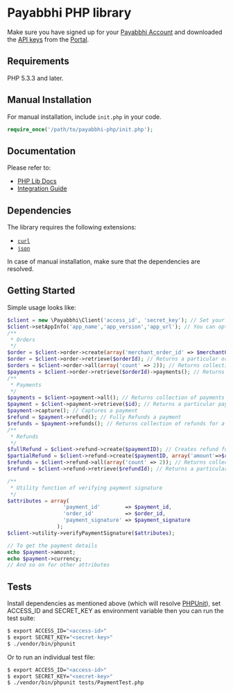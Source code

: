 # Payabbhi PHP library

Make sure you have signed up for your [Payabbhi Account](https://payabbhi.com/docs/account) and downloaded the [API keys](https://payabbhi.com/docs/account/#api-keys) from the [Portal](https://payabbhi.com/portal).


## Requirements

PHP 5.3.3 and later.

## Manual Installation

For manual installation, include `init.php` in your code.

```php
require_once('/path/to/payabbhi-php/init.php');
```

## Documentation

Please refer to:
- [PHP Lib Docs](https://payabbhi.com/docs/api/?php)
- [Integration Guide](https://payabbhi.com/docs/integration)

## Dependencies

The library requires the following extensions:

- [`curl`](https://secure.php.net/manual/en/book.curl.php)
- [`json`](https://secure.php.net/manual/en/book.json.php)

In case of manual installation, make sure that the dependencies are resolved.

## Getting Started

Simple usage looks like:

```php
$client = new \Payabbhi\Client('access_id', 'secret_key'); // Set your credentials.
$client->setAppInfo('app_name','app_version','app_url'); // You can optionally set your app info using the client before making any request to Payabbhi.Sending app_version and app_url in the request is not mandatory.
/**
 * Orders
 */
$order = $client->order->create(array('merchant_order_id' => $merchantOrderID, 'amount' => $amount, 'currency' => $currency)); // Creates order
$order = $client->order->retrieve($orderId); // Returns a particular order
$orders = $client->order->all(array('count' => 2)); // Returns collection of orders  with filter params
$payments = $client->order->retrieve($orderId)->payments(); // Returns collection of payments  for a particular orderID
/**
 * Payments
 */
$payments = $client->payment->all(); // Returns collection of payments  with no filter params
$payment = $client->payment->retrieve($id); // Returns a particular payment
$payment->capture(); // Captures a payment
$refund = $payment->refund(); // Fully Refunds a payment
$refunds = $payment->refunds(); // Returns collection of refunds for a particular paymentID with optional filter params
/**
 * Refunds
 */
$fullRefund = $client->refund->create($paymentID); // Creates refund for a payment
$partialRefund = $client->refund->create($paymentID, array('amount'=>$refundAmount)); // Creates partial refund for a payment
$refunds = $client->refund->all(array('count' => 2)); // Returns collection of orders  with filter params
$refund = $client->refund->retrieve($refundId); // Returns a particular refund

/**
 * Utility function of verifying payment signature
 */
$attributes = array(
                  'payment_id'        => $payment_id,
                  'order_id'          => $order_id,
                  'payment_signature' => $payment_signature
                );
$client->utility->verifyPaymentSignature($attributes);

// To get the payment details
echo $payment->amount;
echo $payment->currency;
// And so on for other attributes
```

## Tests

Install dependencies as mentioned above (which will resolve [PHPUnit](http://packagist.org/packages/phpunit/phpunit)), set ACCESS_ID and SECRET_KEY as environment variable then you can run the test suite:

```bash
$ export ACCESS_ID="<access-id>"
$ export SECRET_KEY="<secret-key>"
$ ./vendor/bin/phpunit
```

Or to run an individual test file:

```bash
$ export ACCESS_ID="<access-id>"
$ export SECRET_KEY="<secret-key>"
$ ./vendor/bin/phpunit tests/PaymentTest.php
```
